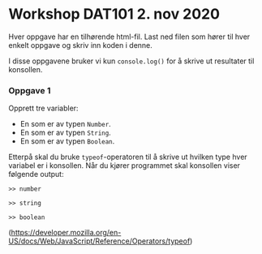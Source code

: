 # Workshop DAT101 2. nov 2020

Hver oppgave har en tilhørende html-fil. Last ned filen som hører til hver enkelt oppgave og skriv inn koden i denne.

I disse oppgavene bruker vi kun `console.log()` for å skrive ut resultater til konsollen.

### Oppgave 1
Opprett tre variabler:
* En som er av typen `Number`.
* En som er av typen `String`.
* En som er av typen `Boolean`.

Etterpå skal du bruke `typeof`-operatoren til å skrive ut hvilken type hver variabel er i konsollen. Når du kjører 
programmet skal konsollen viser følgende output:

`>> number`

`>> string`

`>> boolean`

(https://developer.mozilla.org/en-US/docs/Web/JavaScript/Reference/Operators/typeof)